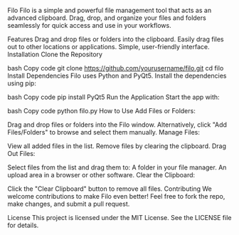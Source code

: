 Filo
Filo is a simple and powerful file management tool that acts as an advanced clipboard. Drag, drop, and organize your files and folders seamlessly for quick access and use in your workflows.

Features
Drag and drop files or folders into the clipboard.
Easily drag files out to other locations or applications.
Simple, user-friendly interface.
Installation
Clone the Repository

bash
Copy code
git clone https://github.com/yourusername/filo.git
cd filo
Install Dependencies
Filo uses Python and PyQt5. Install the dependencies using pip:

bash
Copy code
pip install PyQt5
Run the Application
Start the app with:

bash
Copy code
python filo.py
How to Use
Add Files or Folders:

Drag and drop files or folders into the Filo window.
Alternatively, click "Add Files/Folders" to browse and select them manually.
Manage Files:

View all added files in the list.
Remove files by clearing the clipboard.
Drag Out Files:

Select files from the list and drag them to:
A folder in your file manager.
An upload area in a browser or other software.
Clear the Clipboard:

Click the "Clear Clipboard" button to remove all files.
Contributing
We welcome contributions to make Filo even better! Feel free to fork the repo, make changes, and submit a pull request.

License
This project is licensed under the MIT License. See the LICENSE file for details.
